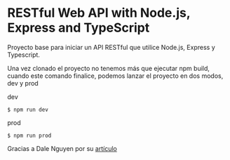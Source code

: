 # RESTful Web API with Node.js, Express and TypeScript

Proyecto base para iniciar un API RESTful que utilice Node.js, Express y Typescript.

Una vez clonado el proyecto no tenemos más que ejecutar npm build, cuando este comando finalice, podemos lanzar el proyecto en dos modos, dev y prod

dev

```console
$ npm run dev
```

prod 

```console
$ npm run prod
```

Gracias a Dale Nguyen por su [artículo](https://itnext.io/building-restful-web-apis-with-node-js-express-mongodb-and-typescript-part-1-2-195bdaf129cf)